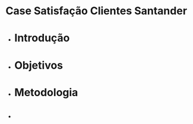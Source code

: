 # Case Satisfação Clientes Santander

* # <b> Introdução </b>

* # <b> Objetivos </b>

* # <b> Metodologia </b>

* #  
